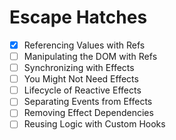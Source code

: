 # Escape Hatches

- [x] Referencing Values with Refs
- [ ] Manipulating the DOM with Refs
- [ ] Synchronizing with Effects
- [ ] You Might Not Need Effects
- [ ] Lifecycle of Reactive Effects
- [ ] Separating Events from Effects
- [ ] Removing Effect Dependencies
- [ ] Reusing Logic with Custom Hooks